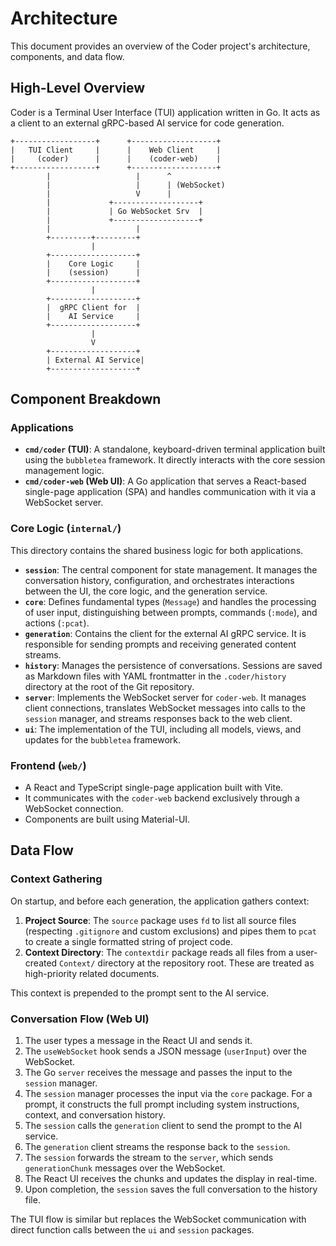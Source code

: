 # Architecture

This document provides an overview of the Coder project's architecture, components, and data flow.

## High-Level Overview

Coder is a Terminal User Interface (TUI) application written in Go. It acts as a client to an external gRPC-based AI service for code generation.

```
+------------------+      +-------------------+
|   TUI Client     |      |    Web Client     |
|     (coder)      |      |    (coder-web)    |
+------------------+      +-------------------+
        |                   |      ^
        |                   |      | (WebSocket)
        |                   V      |
        |             +-------------------+
        |             | Go WebSocket Srv  |
        |             +-------------------+
        |                   |
        +---------+---------+
                  |
        +-------------------+
        |    Core Logic     |
        |    (session)      |
        +-------------------+
                  |
        +-------------------+
        |  gRPC Client for  |
        |    AI Service     |
        +-------------------+
                  |
                  V
        +-------------------+
        | External AI Service|
        +-------------------+
```

## Component Breakdown

### Applications

-   **`cmd/coder` (TUI)**: A standalone, keyboard-driven terminal application built using the `bubbletea` framework. It directly interacts with the core session management logic.
-   **`cmd/coder-web` (Web UI)**: A Go application that serves a React-based single-page application (SPA) and handles communication with it via a WebSocket server.

### Core Logic (`internal/`)

This directory contains the shared business logic for both applications.

-   **`session`**: The central component for state management. It manages the conversation history, configuration, and orchestrates interactions between the UI, the core logic, and the generation service.
-   **`core`**: Defines fundamental types (`Message`) and handles the processing of user input, distinguishing between prompts, commands (`:mode`), and actions (`:pcat`).
-   **`generation`**: Contains the client for the external AI gRPC service. It is responsible for sending prompts and receiving generated content streams.
-   **`history`**: Manages the persistence of conversations. Sessions are saved as Markdown files with YAML frontmatter in the `.coder/history` directory at the root of the Git repository.
-   **`server`**: Implements the WebSocket server for `coder-web`. It manages client connections, translates WebSocket messages into calls to the `session` manager, and streams responses back to the web client.
-   **`ui`**: The implementation of the TUI, including all models, views, and updates for the `bubbletea` framework.

### Frontend (`web/`)

-   A React and TypeScript single-page application built with Vite.
-   It communicates with the `coder-web` backend exclusively through a WebSocket connection.
-   Components are built using Material-UI.

## Data Flow

### Context Gathering

On startup, and before each generation, the application gathers context:

1.  **Project Source**: The `source` package uses `fd` to list all source files (respecting `.gitignore` and custom exclusions) and pipes them to `pcat` to create a single formatted string of project code.
2.  **Context Directory**: The `contextdir` package reads all files from a user-created `Context/` directory at the repository root. These are treated as high-priority related documents.

This context is prepended to the prompt sent to the AI service.

### Conversation Flow (Web UI)

1.  The user types a message in the React UI and sends it.
2.  The `useWebSocket` hook sends a JSON message (`userInput`) over the WebSocket.
3.  The Go `server` receives the message and passes the input to the `session` manager.
4.  The `session` manager processes the input via the `core` package. For a prompt, it constructs the full prompt including system instructions, context, and conversation history.
5.  The `session` calls the `generation` client to send the prompt to the AI service.
6.  The `generation` client streams the response back to the `session`.
7.  The `session` forwards the stream to the `server`, which sends `generationChunk` messages over the WebSocket.
8.  The React UI receives the chunks and updates the display in real-time.
9.  Upon completion, the `session` saves the full conversation to the history file.

The TUI flow is similar but replaces the WebSocket communication with direct function calls between the `ui` and `session` packages.
